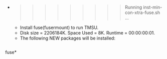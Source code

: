 * >>>>>>>>> Running inst-min-con-xtra-fuse.sh ...
  * Install fuse(fusermount) to run TMSU.
  * Disk size = 2206184K. Space Used = 8K. Runtime = 00:00:00:01.
  * The following NEW packages will be installed:
  ```bash
fuse*
  ```
